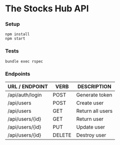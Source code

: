 # The Stocks Hub API

### Setup

```
npm install
npm start
```

### Tests

```
bundle exec rspec
```

### Endpoints

| URL / ENDPOINT  | VERB   | DESCRIPTION      |
| --------------- | ------ | ---------------- |
| /api/auth/login | POST   | Generate token   |
| /api/users      | POST   | Create user      |
| /api/users      | GET    | Return all users |
| /api/users/{id} | GET    | Return user      |
| /api/users/{id} | PUT    | Update user      |
| /api/users/{id} | DELETE | Destroy user     |
